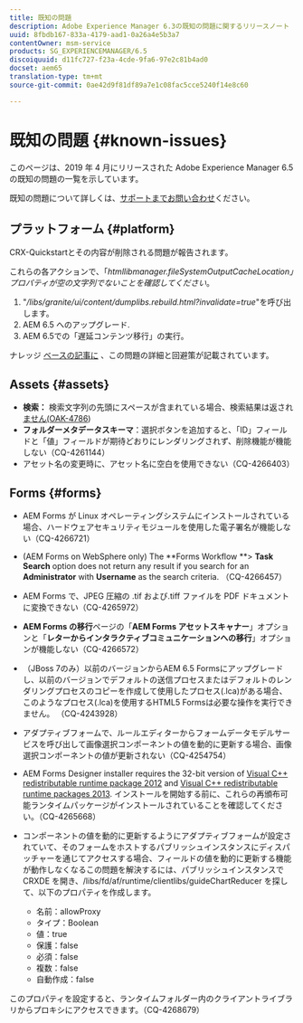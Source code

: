 ```yaml
---
title: 既知の問題
description: Adobe Experience Manager 6.3の既知の問題に関するリリースノート
uuid: 8fbdb167-833a-4179-aad1-0a26a4e5b3a7
contentOwner: msm-service
products: SG_EXPERIENCEMANAGER/6.5
discoiquuid: d11fc727-f23a-4cde-9fa6-97e2c81b4ad0
docset: aem65
translation-type: tm+mt
source-git-commit: 0ae42d9f81df89a7e1c08fac5cce5240f14e8c60

---
```



# 既知の問題 {#known-issues}

このページは、2019 年 4 月にリリースされた Adobe Experience Manager 6.5 の既知の問題の一覧を示しています。

既知の問題について詳しくは、[サポートまでお問い合わせ](https://helpx.adobe.com/support/experience-manager.html)ください。

## プラットフォーム {#platform}

CRX-Quickstartとその内容が削除される問題が報告されます。

これらの各アクションで、「*htmllibmanager.fileSystemOutputCacheLocation」プロパティが空の文字列でないことを確認してください*。

1. &quot;*/libs/granite/ui/content/dumplibs.rebuild.html?invalidate=true*&quot;を呼び出します。
2. AEM 6.5 へのアップグレード.
3. AEM 6.5での「遅延コンテンツ移行」の実行。

ナレッジ [ベースの記事に](https://helpx.adobe.com/experience-manager/kb/avoid-crx-quickstart-deletion-in-aem-6-5.html) 、この問題の詳細と回避策が記載されています。

## Assets {#assets}

* **検索：** 検索文字列の先頭にスペースが含まれている場合、検索結果は返され[ません(OAK-4786](https://issues.apache.org/jira/browse/OAK-4786))
* **フォルダーメタデータスキーマ**：選択ボタンを追加すると、「ID」フィールドと「値」フィールドが期待どおりにレンダリングされず、削除機能が機能しない（CQ-4261144）
* アセット名の変更時に、アセット名に空白を使用できない（CQ-4266403）

## Forms {#forms}

* AEM Forms が Linux オペレーティングシステムにインストールされている場合、ハードウェアセキュリティモジュールを使用した電子署名が機能しない（CQ-4266721）
* (AEM Forms on WebSphere only) The **Forms Workflow **> **Task Search** option does not return any result if you search for an **Administrator** with **Username** as the search criteria. （CQ-4266457）

* AEM Forms で、JPEG 圧縮の .tif および.tiff ファイルを PDF ドキュメントに変換できない（CQ-4265972）
* **AEM Forms の移行**&#x200B;ページの「**AEM Forms アセットスキャナー**」オプションと「**レターからインタラクティブコミュニケーションへの移行**」オプションが機能しない（CQ-4266572）

* （JBoss 7のみ）以前のバージョンからAEM 6.5 Formsにアップグレードし、以前のバージョンでデフォルトの送信プロセスまたはデフォルトのレンダリングプロセスのコピーを作成して使用したプロセス(.lca)がある場合、このようなプロセス(.lca)を使用するHTML5 Formsは必要な操作を実行できません。 （CQ-4243928）
* アダプティブフォームで、ルールエディターからフォームデータモデルサービスを呼び出して画像選択コンポーネントの値を動的に更新する場合、画像選択コンポーネントの値が更新されない（CQ-4254754）
* AEM Forms Designer installer requires the 32-bit version of [Visual C++ redistributable runtime package 2012](https://support.microsoft.com/en-in/help/2977003/the-latest-supported-visual-c-downloads) and [Visual C++ redistributable runtime packages 2013](https://support.microsoft.com/en-in/help/3179560/update-for-visual-c-2013-and-visual-c-redistributable-package). インストールを開始する前に、これらの再頒布可能ランタイムパッケージがインストールされていることを確認してください。（CQ-4265668）

* コンポーネントの値を動的に更新するようにアダプティブフォームが設定されていて、そのフォームをホストするパブリッシュインスタンスにディスパッチャーを通じてアクセスする場合、フィールドの値を動的に更新する機能が動作しなくなるこの問題を解決するには、パブリッシュインスタンスで CRXDE を開き、/libs/fd/af/runtime/clientlibs/guideChartReducer を探して、以下のプロパティを作成します。

   * 名前：allowProxy
   * タイプ：Boolean
   * 値：true
   * 保護：false
   * 必須：false
   * 複数：false
   * 自動作成：false

このプロパティを設定すると、ランタイムフォルダー内のクライアントライブラリからプロキシにアクセスできます。（CQ-4268679）

